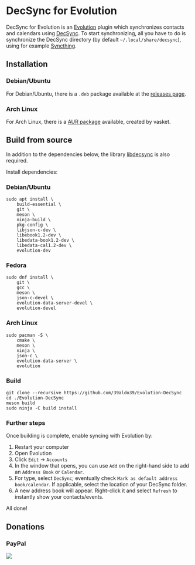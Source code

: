 DecSync for Evolution
=====================

DecSync for Evolution is an [Evolution](https://wiki.gnome.org/Apps/Evolution) plugin which synchronizes contacts and calendars using [DecSync](https://github.com/39aldo39/DecSync). To start synchronizing, all you have to do is synchronize the DecSync directory (by default `~/.local/share/decsync`), using for example [Syncthing](https://syncthing.net).

Installation
------------

### Debian/Ubuntu
For Debian/Ubuntu, there is a `.deb` package available at the [releases page](https://github.com/39aldo39/Evolution-DecSync/releases).

### Arch Linux
For Arch Linux, there is a [AUR package](https://aur.archlinux.org/packages/evolution-decsync) available, created by vasket.

Build from source
-----------------

In addition to the dependencies below, the library [libdecsync](https://github.com/39aldo39/libdecsync) is also required.

Install dependencies:

### Debian/Ubuntu

```
sudo apt install \
	build-essential \
	git \
	meson \
	ninja-build \
	pkg-config \
	libjson-c-dev \
	libebook1.2-dev \
	libedata-book1.2-dev \
	libedata-cal1.2-dev \
	evolution-dev
```

### Fedora
```
sudo dnf install \
	git \
	gcc \
	meson \
	json-c-devel \
	evolution-data-server-devel \
	evolution-devel
```

### Arch Linux

```
sudo pacman -S \
	cmake \
	meson \
	ninja \
	json-c \
	evolution-data-server \
	evolution
```

### Build

```
git clone --recursive https://github.com/39aldo39/Evolution-DecSync
cd ./Evolution-DecSync
meson build
sudo ninja -C build install
```

### Further steps

Once building is complete, enable syncing with Evolution by:

1. Restart your computer
2. Open Evolution
3. Click `Edit` → `Accounts`
4. In the window that opens, you can use `Add` on the right-hand side to add an `Address Book` or `Calendar`.
5. For type, select `DecSync`; eventually check `Mark as default address book/calendar`. If applicable, select the location of your DecSync folder.
6. A new address book will appear. Right-click it and select `Refresh` to instantly show your contacts/events.

All done!


Donations
---------

### PayPal
[![](https://www.paypalobjects.com/en_US/i/btn/btn_donateCC_LG.gif)](https://www.paypal.com/cgi-bin/webscr?cmd=_s-xclick&hosted_button_id=4V96AFD3S4TPJ)
